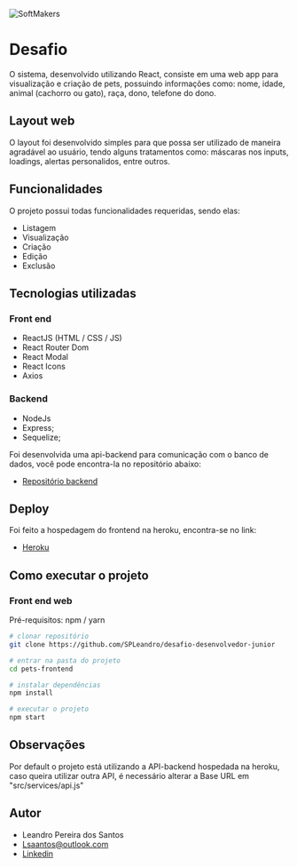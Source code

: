 ![SoftMakers](https://www.softmakers.com.br/assets/img/logotipo14xxhdpi.png)

# Desafio

O sistema, desenvolvido utilizando React, consiste em uma web app para visualização e criação de pets, possuindo informações como: nome, idade, animal (cachorro ou gato), raça, dono, telefone do dono.

## Layout web
O layout foi desenvolvido simples para que possa ser utilizado de maneira agradável ao usuário, tendo alguns tratamentos como: máscaras nos inputs, loadings, alertas personalidos, entre outros.
## Funcionalidades

O projeto possui todas funcionalidades requeridas, sendo elas:
- Listagem
- Visualização 
- Criação
- Edição
- Exclusão

## Tecnologias utilizadas
### Front end
- ReactJS (HTML / CSS / JS)
- React Router Dom
- React Modal
- React Icons
- Axios

### Backend
- NodeJs
- Express;
- Sequelize; 

Foi desenvolvida uma api-backend para comunicação com o banco de dados, você pode encontra-la no repositório abaixo:
- [Repositório backend](https://github.com/SPLeandro/pets-backend)

## Deploy
Foi feito a hospedagem do frontend na heroku, encontra-se no link: 
- [Heroku](https://fpets.herokuapp.com/)

## Como executar o projeto


### Front end web
Pré-requisitos: npm / yarn

```bash
# clonar repositório
git clone https://github.com/SPLeandro/desafio-desenvolvedor-junior

# entrar na pasta do projeto
cd pets-frontend

# instalar dependências
npm install

# executar o projeto
npm start
```

## Observações
Por default o projeto está utilizando a API-backend hospedada na heroku, caso queira utilizar outra API, é necessário alterar a Base URL em "src/services/api.js"

## Autor

- Leandro Pereira dos Santos
- Lsaantos@outlook.com
- [Linkedin](www.linkedin.com/in/psleandro)
